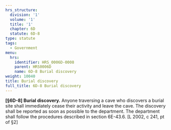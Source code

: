 ```yaml
---
hrs_structure:
  division: '1'
  volume: '1'
  title: '1'
  chapter: 6D
  statute: 6D-8
type: statute
tags:
  - Government
menu:
  hrs:
    identifier: HRS_0006D-0008
    parent: HRS0006D
    name: 6D-8 Burial discovery
weight: 10040
title: Burial discovery
full_title: 6D-8 Burial discovery
---
```

**[§6D-8] Burial discovery.** Anyone traversing a cave who discovers a burial site shall immediately cease their activity and leave the cave. The discovery shall be reported as soon as possible to the department. The department shall follow the procedures described in section 6E-43.6\. [L 2002, c 241, pt of §2]